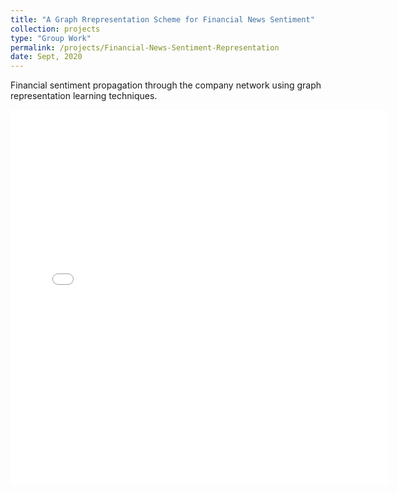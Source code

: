 ```yaml
---
title: "A Graph Rrepresentation Scheme for Financial News Sentiment"
collection: projects
type: "Group Work"
permalink: /projects/Financial-News-Sentiment-Representation
date: Sept, 2020
---
```


Financial sentiment propagation through the company network using graph representation learning techniques.

<iframe src="company-network.html"  sandbox="allow-same-origin allow-scripts" width="120%"  height="600"  scrolling="no" seamless="seamless" frameborder="0" allowfullscreen>
</iframe>
